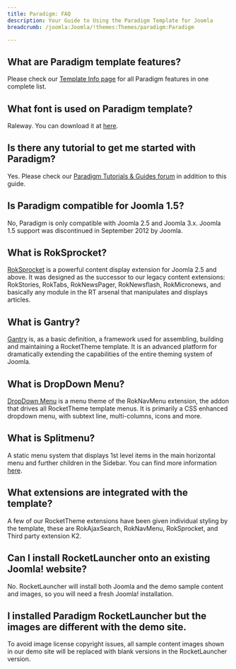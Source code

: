 ```yaml
---
title: Paradigm: FAQ
description: Your Guide to Using the Paradigm Template for Joomla
breadcrumb: /joomla:Joomla/!themes:Themes/paradigm:Paradigm

---
```


What are Paradigm template features?
-----

Please check our [Template Info page][features] for all Paradigm features in one complete list.

What font is used on Paradigm template?
-----

Raleway. You can download it at [here][font].

Is there any tutorial to get me started with Paradigm?
-----

Yes. Please check our [Paradigm Tutorials & Guides forum][forum] in addition to this guide.

Is Paradigm compatible for Joomla 1.5?
-----

No, Paradigm is only compatible with Joomla 2.5 and Joomla 3.x. Joomla 1.5 support was discontinued in September 2012 by Joomla.

What is RokSprocket?
-----

[RokSprocket][roksprocket] is a powerful content display extension for Joomla 2.5 and above. It was designed as the successor to our legacy content extensions: RokStories, RokTabs, RokNewsPager, RokNewsflash, RokMicronews, and basically any module in the RT arsenal that manipulates and displays articles.

What is Gantry?
-----

[Gantry][gantry] is, as a basic definition, a framework used for assembling, building and maintaining a RocketTheme template. It is an advanced platform for dramatically extending the capabilities of the entire theming system of Joomla.

What is DropDown Menu?
-----

[DropDown Menu][dropdown] is a menu theme of the RokNavMenu extension, the addon that drives all RocketTheme template menus. It is primarily a CSS enhanced dropdown menu, with subtext line, multi-columns, icons and more.

What is Splitmenu?
-----

A static menu system that displays 1st level items in the main horizontal menu and further children in the Sidebar. You can find more information [here][splitmenu].

What extensions are integrated with the template?
-----

A few of our RocketTheme extensions have been given individual styling by the template, these are RokAjaxSearch, RokNavMenu, RokSprocket, and Third party extension K2.

Can I install RocketLauncher onto an existing Joomla! website?
-----

No. RocketLauncher will install both Joomla and the demo sample content and images, so you will need a fresh Joomla! installation.

I installed Paradigm RocketLauncher but the images are different with the demo site.
-----

To avoid image license copyright issues, all sample content images shown in our demo site will be replaced with blank versions in the RocketLauncher version.

[gantry]: http://gantry-framework.org/
[features]: http://demo.rockettheme.com/joomla/paradigm/features
[font]: http://www.fontsquirrel.com/fonts/Raleway
[forum]: http://www.rockettheme.com/forum/index.php?f=832&rb_v=viewforum
[roksprocket]: http://www.rockettheme.com/extensions-joomla/roksprocket
[dropdown]: http://demo.rockettheme.com/joomla/paradigm/features/menu-options
[splitmenu]: http://demo.rockettheme.com/joomla/paradigm/features/menu-options

